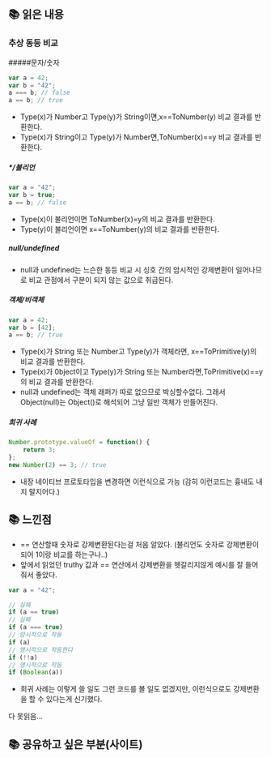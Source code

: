 ## 📚 읽은 내용

### 추상 동등 비교
#####문자/숫자
```javascript
var a = 42; 
var b = "42";
a === b; // false 
a == b; // true
```
- Type(x)가 Number고 Type(y)가 String이면,x==ToNumber(y) 비교 결과를 반환한다.
- Type(x)가 String이고 Type(y)가 Number면,ToNumber(x)==y 비교 결과를 반환한다.

##### */불리언
```javascript
var a = "42";
var b = true;
a == b; // false
```
- Type(x)이 불리언이면 ToNumber(x)=y의 비교 결과를 반환한다.
- Type(y)이 불리언이면 x==ToNumber(y)의 비교 결과를 반환한다.

##### null/undefined
- null과 undefined는 느슨한 동등 비교 시 싱호 간의 암시적인 강제변환이 일어나므로 비교 관점에서 구분이 되지 않는 값으로 취급된다.

##### 객체/비객체
```javascript
var a = 42;
var b = [42];
a == b; // true
```
- Type(x)가 String 또는 Number고 Type(y)가 객체라면, x==ToPrimitive(y)의 비교 결과를 반환한다.
- Type(x)가 0bject이고 Type(y)가 String 또는 Number라면,ToPrimitive(x)==y의 비교 결과를 반환한다.
- null과 undefined는 객체 래퍼가 따로 없으므로 박싱할수없다. 그래서 Object(null)는 Object()로 해석되어 그냥 일반 객체가 만들어진다.

##### 희귀 사례
```javascript
Number.prototype.valueOf = function() { 
    return 3;
};
new Number(2) == 3; // true
```
- 내장 네이티브 프로토타입을 변경하면 이런식으로 가능 (감히 이런코드는 흉내도 내지 말지어다.)

## 📚 느낀점
- == 연산할때 숫자로 강제변환된다는걸 처음 알았다. (불리언도 숫자로 강제변환이되어 1이랑 비교를 하는구나..)
- 앞에서 읽었던 truthy 값과 == 연산에서 강제변환을 헷갈리지않게 예시를 잘 들어줘서 좋았다.
```javascript
var a = "42";

// 실패
if (a == true) 
// 실패
if (a === true)
// 암시적으로 작동
if (a)
// 명시적으로 작동한다 
if (!!a)
// 명시적으로 작동
if (Boolean(a))
```
- 희귀 사례는 이렇게 쓸 일도 그런 코드를 볼 일도 없겠지만, 이런식으로도 강제변환을 할 수 있다는게 신기했다.


다 못읽음...

## 📚 공유하고 싶은 부분(사이트)
